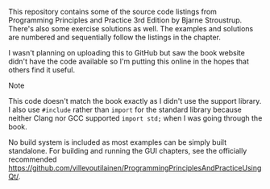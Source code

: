 This repository contains some of the source code listings from Programming Principles and Practice 3rd Edition by Bjarne Stroustrup. There's also some exercise solutions as well. The examples and solutions are numbered and sequentially follow the listings in the chapter.

I wasn't planning on uploading this to GitHub but saw the book website didn't have the code available so I'm putting this online in the hopes that others find it useful.

> [!NOTE]
> This code doesn't match the book exactly as I didn't use the support library. I also use `#include` rather than `import` for the standard library because neither Clang nor GCC supported `import std;` when I was going through the book.

No build system is included as most examples can be simply built standalone. For building and running the GUI chapters, see the officially recommended https://github.com/villevoutilainen/ProgrammingPrinciplesAndPracticeUsingQt/.
